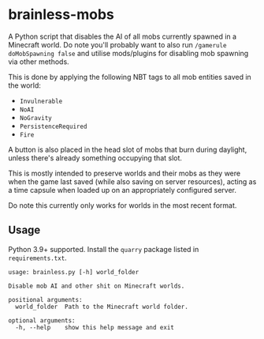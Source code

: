 # brainless-mobs
A Python script that disables the AI of all mobs currently spawned in a Minecraft world. Do note you'll probably want to also run `/gamerule doMobSpawning false` and utilise mods/plugins for disabling mob spawning via other methods.

This is done by applying the following NBT tags to all mob entities saved in the world:
 - `Invulnerable`
 - `NoAI`
 - `NoGravity`
 - `PersistenceRequired`
 - `Fire`

A button is also placed in the head slot of mobs that burn during daylight, unless there's already something occupying that slot.

This is mostly intended to preserve worlds and their mobs as they were when the game last saved (while also saving on server resources), acting as a time capsule when loaded up on an appropriately configured server.

Do note this currently only works for worlds in the most recent format.

## Usage
Python 3.9+ supported. Install the `quarry` package listed in `requirements.txt`.

```
usage: brainless.py [-h] world_folder

Disable mob AI and other shit on Minecraft worlds.

positional arguments:
  world_folder  Path to the Minecraft world folder.

optional arguments:
  -h, --help    show this help message and exit
```